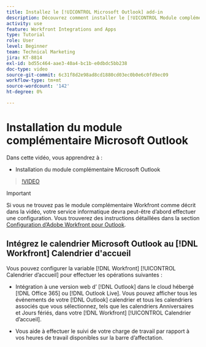 ```yaml
---
title: Installez le [!UICONTROL Microsoft Outlook] add-in
description: Découvrez comment installer le [!UICONTROL Module complémentaire Microsoft Outlook]
activity: use
feature: Workfront Integrations and Apps
type: Tutorial
role: User
level: Beginner
team: Technical Marketing
jira: KT-8814
exl-id: bd55c464-aae3-40a4-bc1b-e0dbdc5bb238
doc-type: video
source-git-commit: 6c31f8d2e98ad8cd1880cd03ec0b0e6c0fd9ec09
workflow-type: tm+mt
source-wordcount: '142'
ht-degree: 0%

---
```


# Installation du module complémentaire Microsoft Outlook

Dans cette vidéo, vous apprendrez à :

* Installation du module complémentaire Microsoft Outlook

>[!VIDEO](https://video.tv.adobe.com/v/335115/?quality=12&learn=on)

>[!IMPORTANT]
>
>Si vous ne trouvez pas le module complémentaire Workfront comme décrit dans la vidéo, votre service informatique devra peut-être d’abord effectuer une configuration. Vous trouverez des instructions détaillées dans la section [Configuration d’Adobe Workfront pour Outlook](https://experienceleague.adobe.com/docs/workfront/using/adobe-workfront-integrations/workfront-for-outlook/set-up-workfront-for-outlook.html).

## Intégrez le calendrier Microsoft Outlook au [!DNL Workfront] Calendrier d&#39;accueil

Vous pouvez configurer la variable [!DNL Workfront] [!UICONTROL Calendrier d’accueil] pour effectuer les opérations suivantes :

* Intégration à une version web d’ [!DNL Outlook] dans le cloud hébergé [!DNL Office 365] ou [!DNL Outlook Live]. Vous pouvez afficher tous les événements de votre [!DNL Outlook] calendrier et tous les calendriers associés que vous sélectionnez, tels que les calendriers Anniversaires et Jours fériés, dans votre [!DNL Workfront] [!UICONTROL Calendrier d’accueil].

* Vous aide à effectuer le suivi de votre charge de travail par rapport à vos heures de travail disponibles sur la barre d’affectation.
